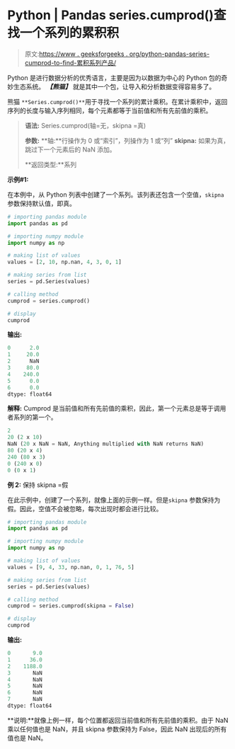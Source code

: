 # Python | Pandas series.cumprod()查找一个系列的累积积

> 原文:[https://www . geeksforgeeks . org/python-pandas-series-cumprod-to-find-累积系列产品/](https://www.geeksforgeeks.org/python-pandas-series-cumprod-to-find-cumulative-product-of-a-series/)

Python 是进行数据分析的优秀语言，主要是因为以数据为中心的 Python 包的奇妙生态系统。 ***【熊猫】*** 就是其中一个包，让导入和分析数据变得容易多了。

熊猫 `**Series.cumprod()**`用于寻找一个系列的累计乘积。在累计乘积中，返回序列的长度与输入序列相同，每个元素都等于当前值和所有先前值的乘积。

> **语法:** Series.cumprod(轴=无，skipna =真)
> 
> **参数:**
> **轴:**行操作为 0 或“索引”，列操作为 1 或“列”
> **skipna:** 如果为真，跳过下一个元素后的 NaN 添加。
> 
> **返回类型:**系列

**示例#1:**

在本例中，从 Python 列表中创建了一个系列。该列表还包含一个空值，`skipna` 参数保持默认值，即真。

```py
# importing pandas module 
import pandas as pd 

# importing numpy module 
import numpy as np 

# making list of values 
values = [2, 10, np.nan, 4, 3, 0, 1] 

# making series from list 
series = pd.Series(values) 

# calling method 
cumprod = series.cumprod() 

# display 
cumprod
```

**输出:**

```py
0      2.0
1     20.0
2      NaN
3     80.0
4    240.0
5      0.0
6      0.0
dtype: float64
```

**解释:** Cumprod 是当前值和所有先前值的乘积，因此，第一个元素总是等于调用者系列的第一个。

```py
2
20 (2 x 10)
NaN (20 x NaN = NaN, Anything multiplied with NaN returns NaN)
80 (20 x 4)
240 (80 x 3)
0 (240 x 0)
0 (0 x 1)

```

**例 2:** 保持 skipna =假

在此示例中，创建了一个系列，就像上面的示例一样。但是`skipna` 参数保持为假。因此，空值不会被忽略，每次出现时都会进行比较。

```py
# importing pandas module 
import pandas as pd 

# importing numpy module 
import numpy as np 

# making list of values 
values = [9, 4, 33, np.nan, 0, 1, 76, 5] 

# making series from list 
series = pd.Series(values) 

# calling method 
cumprod = series.cumprod(skipna = False) 

# display 
cumprod 
```

**输出:**

```py
0       9.0
1      36.0
2    1188.0
3       NaN
4       NaN
5       NaN
6       NaN
7       NaN
dtype: float64
```

**说明:**就像上例一样，每个位置都返回当前值和所有先前值的乘积。由于 NaN 乘以任何值也是 NaN，并且 skipna 参数保持为 False，因此 NaN 出现后的所有值也是 NaN。